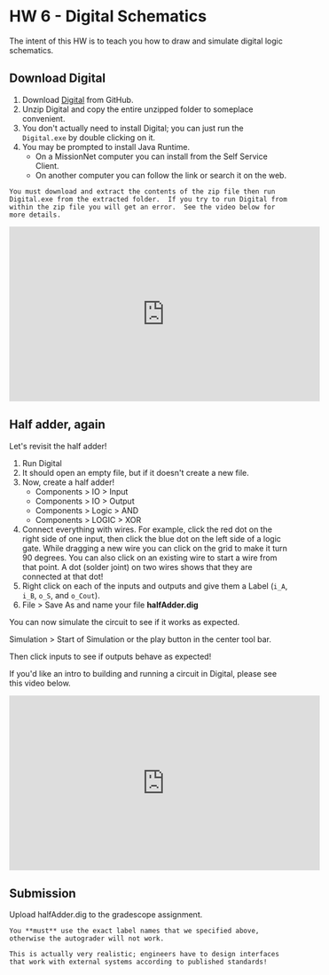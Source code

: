 # HW 6 - Digital Schematics

The intent of this HW is to teach you how to draw and simulate digital logic schematics.

## Download Digital

1. Download [Digital](https://github.com/hneemann/Digital/releases/latest/download/Digital.zip) from GitHub.
2. Unzip Digital and copy the entire unzipped folder to someplace convenient.
3. You don't actually need to install Digital; you can just run the `Digital.exe` by double clicking on it.
4. You may be prompted to install Java Runtime.
    - On a MissionNet computer you can install from the Self Service Client.
    - On another computer you can follow the link or search it on the web.

```{warning}
You must download and extract the contents of the zip file then run Digital.exe from the extracted folder.  If you try to run Digital from within the zip file you will get an error.  See the video below for more details.
```

<iframe width="560" height="315" src="https://www.youtube.com/embed/lnq8MqRCyyo?si=4m0MghS6auUrKfBM" title="YouTube video player" frameborder="0" allow="accelerometer; autoplay; clipboard-write; encrypted-media; gyroscope; picture-in-picture; web-share" referrerpolicy="strict-origin-when-cross-origin" allowfullscreen></iframe>

## Half adder, again

Let's revisit the half adder!

1. Run Digital
2. It should open an empty file, but if it doesn't create a new file.
3. Now, create a half adder!
    - Components > IO > Input
    - Components > IO > Output
    - Components > Logic > AND
    - Components > LOGIC > XOR
4. Connect everything with wires. For example, click the red dot on the right side of one input, then click the blue dot on the left side of a logic gate. While dragging a new wire you can click on the grid to make it turn 90 degrees. You can also click on an existing wire to start a wire from that point.
A dot (solder joint) on two wires shows that they are connected at that dot!
5. Right click on each of the inputs and outputs and give them a Label (`i_A`, `i_B`, `o_S`, and `o_Cout`).
6. File > Save As and name your file **halfAdder.dig**

You can now simulate the circuit to see if it works as expected.

Simulation > Start of Simulation or the play button in the center tool bar.

Then click inputs to see if outputs behave as expected!

If you'd like an intro to building and running a circuit in Digital, please see this video below.

<iframe width="560" height="315" src="https://www.youtube.com/embed/i9S4pHJLbWc?si=HZ2APQfsntdGjWEQ" title="YouTube video player" frameborder="0" allow="accelerometer; autoplay; clipboard-write; encrypted-media; gyroscope; picture-in-picture; web-share" referrerpolicy="strict-origin-when-cross-origin" allowfullscreen></iframe>


## Submission

Upload halfAdder.dig to the gradescope assignment.

```{important}
You **must** use the exact label names that we specified above,
otherwise the autograder will not work.

This is actually very realistic; engineers have to design interfaces
that work with external systems according to published standards!
```
